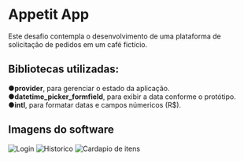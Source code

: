 # Appetit App

Este desafio contempla o desenvolvimento de uma plataforma de solicitação de pedidos em um café fictício.

## Bibliotecas utilizadas:

●**provider**, para gerenciar o estado da aplicação.  
●**datetime_picker_formfield**, para exibir a data conforme o protótipo.  
●**intl**, para formatar datas e campos númericos (R$).  


## Imagens do software
![Login](https://i.ibb.co/dPHct41/Screenshot-1603306903.png)
![Historico](https://i.ibb.co/jDmSz26/Screenshot-1603306919.png)
![Cardapio de itens](https://i.ibb.co/PTnDKyg/Screenshot-1603306938.png)


